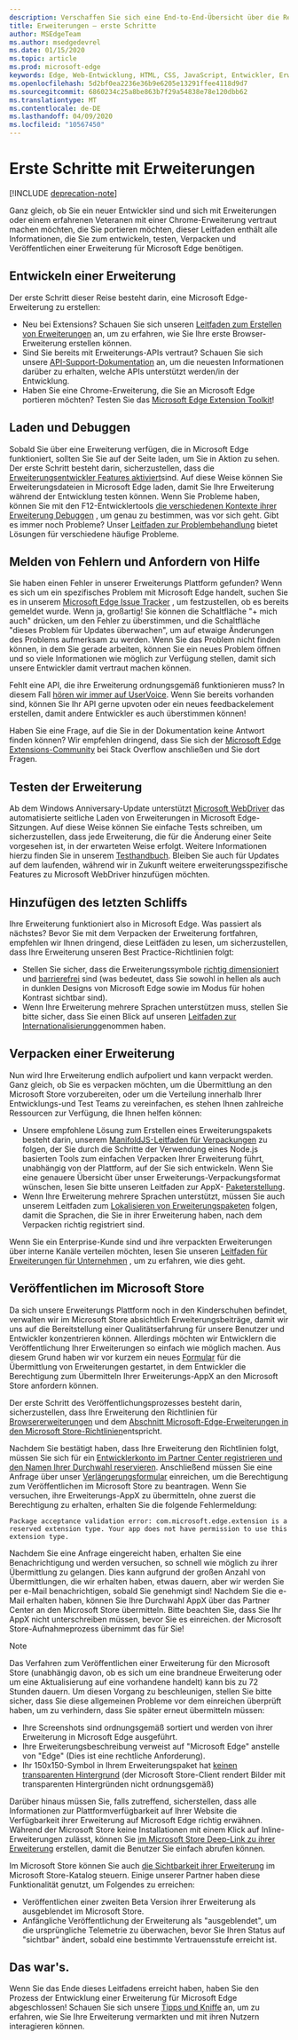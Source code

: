 ```yaml
---
description: Verschaffen Sie sich eine End-to-End-Übersicht über die Reise von der ersten Entwicklung bis zur Verpackung von Microsoft Edge-Erweiterungen.
title: Erweiterungen – erste Schritte
author: MSEdgeTeam
ms.author: msedgedevrel
ms.date: 01/15/2020
ms.topic: article
ms.prod: microsoft-edge
keywords: Edge, Web-Entwicklung, HTML, CSS, JavaScript, Entwickler, Erweiterungen
ms.openlocfilehash: 5d2bf0ea2236e36b9e6205e13291ffee4118d9d7
ms.sourcegitcommit: 6860234c25a8be863b7f29a54838e78e120dbb62
ms.translationtype: MT
ms.contentlocale: de-DE
ms.lasthandoff: 04/09/2020
ms.locfileid: "10567450"
---
```

# Erste Schritte mit Erweiterungen  

[!INCLUDE [deprecation-note](includes/deprecation-note.md)]  

Ganz gleich, ob Sie ein neuer Entwickler sind und sich mit Erweiterungen oder einem erfahrenen Veteranen mit einer Chrome-Erweiterung vertraut machen möchten, die Sie portieren möchten, dieser Leitfaden enthält alle Informationen, die Sie zum entwickeln, testen, Verpacken und Veröffentlichen einer Erweiterung für Microsoft Edge benötigen. 

## Entwickeln einer Erweiterung

Der erste Schritt dieser Reise besteht darin, eine Microsoft Edge-Erweiterung zu erstellen: 
- Neu bei Extensions? Schauen Sie sich unseren [Leitfaden zum Erstellen von Erweiterungen](./guides/creating-an-extension.md) an, um zu erfahren, wie Sie Ihre erste Browser-Erweiterung erstellen können. 
- Sind Sie bereits mit Erweiterungs-APIs vertraut? Schauen Sie sich unsere [API-Support-Dokumentation](./api-support.md) an, um die neuesten Informationen darüber zu erhalten, welche APIs unterstützt werden/in der Entwicklung. 
- Haben Sie eine Chrome-Erweiterung, die Sie an Microsoft Edge portieren möchten? Testen Sie das [Microsoft Edge Extension Toolkit](./guides/porting-chrome-extensions.md)!

## Laden und Debuggen

Sobald Sie über eine Erweiterung verfügen, die in Microsoft Edge funktioniert, sollten Sie Sie auf der Seite laden, um Sie in Aktion zu sehen. Der erste Schritt besteht darin, sicherzustellen, dass die [Erweiterungsentwickler Features aktiviert](./guides/adding-and-removing-extensions.md)sind. Auf diese Weise können Sie Erweiterungsdateien in Microsoft Edge laden, damit Sie Ihre Erweiterung während der Entwicklung testen können. Wenn Sie Probleme haben, können Sie mit den F12-Entwicklertools [die verschiedenen Kontexte ihrer Erweiterung Debuggen](./guides/debugging-extensions.md) , um genau zu bestimmen, was vor sich geht. Gibt es immer noch Probleme? Unser [Leitfaden zur Problembehandlung](./troubleshooting.md) bietet Lösungen für verschiedene häufige Probleme. 

## Melden von Fehlern und Anfordern von Hilfe

Sie haben einen Fehler in unserer Erweiterungs Plattform gefunden? Wenn es sich um ein spezifisches Problem mit Microsoft Edge handelt, suchen Sie es in unserem [Microsoft Edge Issue Tracker](https://developer.microsoft.com/microsoft-edge/platform/issues/) , um festzustellen, ob es bereits gemeldet wurde. Wenn ja, großartig! Sie können die Schaltfläche "+ mich auch" drücken, um den Fehler zu überstimmen, und die Schaltfläche "dieses Problem für Updates überwachen", um auf etwaige Änderungen des Problems aufmerksam zu werden. Wenn Sie das Problem nicht finden können, in dem Sie gerade arbeiten, können Sie ein neues Problem öffnen und so viele Informationen wie möglich zur Verfügung stellen, damit sich unsere Entwickler damit vertraut machen können. 

Fehlt eine API, die ihre Erweiterung ordnungsgemäß funktionieren muss? In diesem Fall [hören wir immer auf UserVoice](https://wpdev.uservoice.com/forums/257854-microsoft-edge-developer/category/87962-extensions). Wenn Sie bereits vorhanden sind, können Sie Ihr API gerne upvoten oder ein neues feedbackelement erstellen, damit andere Entwickler es auch überstimmen können! 

Haben Sie eine Frage, auf die Sie in der Dokumentation keine Antwort finden können? Wir empfehlen dringend, dass Sie sich der [Microsoft Edge Extensions-Community](https://stackoverflow.com/questions/tagged/microsoft-edge-extension) bei Stack Overflow anschließen und Sie dort Fragen.

## Testen der Erweiterung

Ab dem Windows Anniversary-Update unterstützt [Microsoft WebDriver](../dev-guide/tools/webdriver.md) das automatisierte seitliche Laden von Erweiterungen in Microsoft Edge-Sitzungen. Auf diese Weise können Sie einfache Tests schreiben, um sicherzustellen, dass jede Erweiterung, die für die Änderung einer Seite vorgesehen ist, in der erwarteten Weise erfolgt. Weitere Informationen hierzu finden Sie in unserem [Testhandbuch](./guides/packaging/creating-and-testing-extension-packages.md#automated-testing-with-webdriver). Bleiben Sie auch für Updates auf dem laufenden, während wir in Zukunft weitere erweiterungsspezifische Features zu Microsoft WebDriver hinzufügen möchten.

## Hinzufügen des letzten Schliffs

Ihre Erweiterung funktioniert also in Microsoft Edge. Was passiert als nächstes? Bevor Sie mit dem Verpacken der Erweiterung fortfahren, empfehlen wir Ihnen dringend, diese Leitfäden zu lesen, um sicherzustellen, dass Ihre Erweiterung unseren Best Practice-Richtlinien folgt: 
- Stellen Sie sicher, dass die Erweiterungssymbole [richtig dimensioniert](./guides/design.md) und [barrierefrei](./guides/accessibility.md) sind (was bedeutet, dass Sie sowohl in hellen als auch in dunklen Designs von Microsoft Edge sowie im Modus für hohen Kontrast sichtbar sind). 
- Wenn Ihre Erweiterung mehrere Sprachen unterstützen muss, stellen Sie bitte sicher, dass Sie einen Blick auf unseren [Leitfaden zur Internationalisierung](./guides/internationalization.md)genommen haben. 

## Verpacken einer Erweiterung

Nun wird Ihre Erweiterung endlich aufpoliert und kann verpackt werden. Ganz gleich, ob Sie es verpacken möchten, um die Übermittlung an den Microsoft Store vorzubereiten, oder um die Verteilung innerhalb Ihrer Entwicklungs-und Test Teams zu vereinfachen, es stehen Ihnen zahlreiche Ressourcen zur Verfügung, die Ihnen helfen können: 

- Unsere empfohlene Lösung zum Erstellen eines Erweiterungspakets besteht darin, unserem [ManifoldJS-Leitfaden für Verpackungen](./guides/packaging/using-manifoldjs-to-package-extensions.md) zu folgen, der Sie durch die Schritte der Verwendung eines Node.js basierten Tools zum einfachen Verpacken Ihrer Erweiterung führt, unabhängig von der Plattform, auf der Sie sich entwickeln. Wenn Sie eine genauere Übersicht über unser Erweiterungs-Verpackungsformat wünschen, lesen Sie bitte unseren Leitfaden zur AppX- [Paketerstellung](./guides/packaging/creating-and-testing-extension-packages.md#preparing-the-submission-folder). 
- Wenn Ihre Erweiterung mehrere Sprachen unterstützt, müssen Sie auch unserem Leitfaden zum [Lokalisieren von Erweiterungspaketen](./guides/packaging/localizing-extension-packages.md) folgen, damit die Sprachen, die Sie in ihrer Erweiterung haben, nach dem Verpacken richtig registriert sind. 

Wenn Sie ein Enterprise-Kunde sind und ihre verpackten Erweiterungen über interne Kanäle verteilen möchten, lesen Sie unseren [Leitfaden für Erweiterungen für Unternehmen](./extensions-for-enterprise.md) , um zu erfahren, wie dies geht.  

## Veröffentlichen im Microsoft Store

Da sich unsere Erweiterungs Plattform noch in den Kinderschuhen befindet, verwalten wir im Microsoft Store absichtlich Erweiterungsbeiträge, damit wir uns auf die Bereitstellung einer Qualitätserfahrung für unsere Benutzer und Entwickler konzentrieren können. Allerdings möchten wir Entwicklern die Veröffentlichung Ihrer Erweiterungen so einfach wie möglich machen. Aus diesem Grund haben wir vor kurzem ein neues [Formular](https://aka.ms/extension-request) für die Übermittlung von Erweiterungen gestartet, in dem Entwickler die Berechtigung zum Übermitteln Ihrer Erweiterungs-AppX an den Microsoft Store anfordern können.
 

Der erste Schritt des Veröffentlichungsprozesses besteht darin, sicherzustellen, dass Ihre Erweiterung den Richtlinien für [Browsererweiterungen](./microsoft-browser-extension-policy.md) und dem [Abschnitt Microsoft-Edge-Erweiterungen in den Microsoft Store-Richtlinien](https://msdn.microsoft.com/library/windows/apps/dn764944.aspx#pol_10_12)entspricht. 

Nachdem Sie bestätigt haben, dass Ihre Erweiterung den Richtlinien folgt, müssen Sie sich für ein [Entwicklerkonto im Partner Center registrieren und den Namen Ihrer Durchwahl reservieren](./guides/packaging/extensions-in-the-windows-dev-center.md). Anschließend müssen Sie eine Anfrage über unser [Verlängerungsformular](https://aka.ms/extension-request) einreichen, um die Berechtigung zum Veröffentlichen im Microsoft Store zu beantragen. Wenn Sie versuchen, ihre Erweiterungs-AppX zu übermitteln, ohne zuerst die Berechtigung zu erhalten, erhalten Sie die folgende Fehlermeldung:

`Package acceptance validation error: com.microsoft.edge.extension is a reserved extension type. Your app does not have permission to use this extension type.`

Nachdem Sie eine Anfrage eingereicht haben, erhalten Sie eine Benachrichtigung und werden versuchen, so schnell wie möglich zu ihrer Übermittlung zu gelangen. Dies kann aufgrund der großen Anzahl von Übermittlungen, die wir erhalten haben, etwas dauern, aber wir werden Sie per e-Mail benachrichtigen, sobald Sie genehmigt sind! Nachdem Sie die e-Mail erhalten haben, können Sie Ihre Durchwahl AppX über das Partner Center an den Microsoft Store übermitteln. Bitte beachten Sie, dass Sie Ihr AppX nicht unterschreiben müssen, bevor Sie es einreichen. der Microsoft Store-Aufnahmeprozess übernimmt das für Sie!
 
> [!NOTE]
> Das Verfahren zum Veröffentlichen einer Erweiterung für den Microsoft Store (unabhängig davon, ob es sich um eine brandneue Erweiterung oder um eine Aktualisierung auf eine vorhandene handelt) kann bis zu 72 Stunden dauern. Um diesen Vorgang zu beschleunigen, stellen Sie bitte sicher, dass Sie diese allgemeinen Probleme vor dem einreichen überprüft haben, um zu verhindern, dass Sie später erneut übermitteln müssen: 
> - Ihre Screenshots sind ordnungsgemäß sortiert und werden von ihrer Erweiterung in Microsoft Edge ausgeführt. 
> - Ihre Erweiterungsbeschreibung verweist auf "Microsoft Edge" anstelle von "Edge" (Dies ist eine rechtliche Anforderung). 
> - Ihr 150x150-Symbol in Ihrem Erweiterungspaket hat [keinen transparenten Hintergrund](./guides/design.md#microsoft-store-icon) (der Microsoft Store-Client rendert Bilder mit transparenten Hintergründen nicht ordnungsgemäß) 

Darüber hinaus müssen Sie, falls zutreffend, sicherstellen, dass alle Informationen zur Plattformverfügbarkeit auf Ihrer Website die Verfügbarkeit ihrer Erweiterung auf Microsoft Edge richtig erwähnen. Während der Microsoft Store keine Installationen mit einem Klick auf Inline-Erweiterungen zulässt, können Sie [im Microsoft Store Deep-Link zu ihrer Erweiterung](./tips-and-tricks.md#get-a-direct-link-to-your-extension-in-the-microsoft-store) erstellen, damit die Benutzer Sie einfach abrufen können. 

Im Microsoft Store können Sie auch [die Sichtbarkeit ihrer Erweiterung](https://blogs.windows.com/buildingapps/2015/09/10/managing-hidden-apps-beta-apps-and-visibility-of-in-app-purchases-in-dev-center/) im Microsoft Store-Katalog steuern. Einige unserer Partner haben diese Funktionalität genutzt, um Folgendes zu erreichen: 
- Veröffentlichen einer zweiten Beta Version ihrer Erweiterung als ausgeblendet im Microsoft Store.
- Anfängliche Veröffentlichung der Erweiterung als "ausgeblendet", um die ursprüngliche Telemetrie zu überwachen, bevor Sie Ihren Status auf "sichtbar" ändert, sobald eine bestimmte Vertrauensstufe erreicht ist.

## Das war's.

Wenn Sie das Ende dieses Leitfadens erreicht haben, haben Sie den Prozess der Entwicklung einer Erweiterung für Microsoft Edge abgeschlossen! Schauen Sie sich unsere [Tipps und Kniffe](./tips-and-tricks.md) an, um zu erfahren, wie Sie Ihre Erweiterung vermarkten und mit ihren Nutzern interagieren können.
